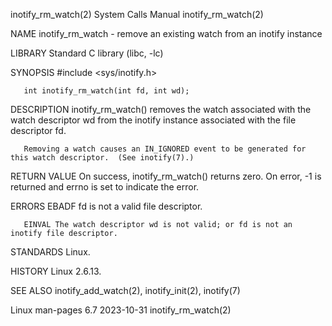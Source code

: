 inotify_rm_watch(2)						      System Calls Manual						   inotify_rm_watch(2)

NAME
       inotify_rm_watch - remove an existing watch from an inotify instance

LIBRARY
       Standard C library (libc, -lc)

SYNOPSIS
       #include <sys/inotify.h>

       int inotify_rm_watch(int fd, int wd);

DESCRIPTION
       inotify_rm_watch() removes the watch associated with the watch descriptor wd from the inotify instance associated with the file descriptor fd.

       Removing a watch causes an IN_IGNORED event to be generated for this watch descriptor.  (See inotify(7).)

RETURN VALUE
       On success, inotify_rm_watch() returns zero.  On error, -1 is returned and errno is set to indicate the error.

ERRORS
       EBADF  fd is not a valid file descriptor.

       EINVAL The watch descriptor wd is not valid; or fd is not an inotify file descriptor.

STANDARDS
       Linux.

HISTORY
       Linux 2.6.13.

SEE ALSO
       inotify_add_watch(2), inotify_init(2), inotify(7)

Linux man-pages 6.7							  2023-10-31							   inotify_rm_watch(2)
